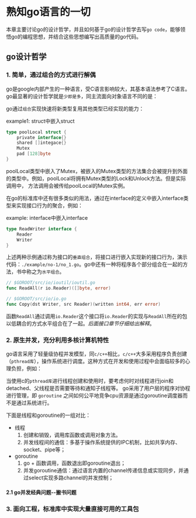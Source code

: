 # 熟知go语言的一切

本章主要讨论go的设计哲学，并且如何基于go的设计哲学去写`go code`，能够领悟go的编程思想，并结合这些思想编写出高质量的go代码。

## go设计哲学

### 1. 简单，通过组合的方式进行解偶

go是google内部产生的一种语言，受C语言影响较大，其基本语法参考了C语言。go最显著的设计哲学就是`少即是多`，同主流面向对象语言不同的是：

go通过`组合`实现快速将新类型复用其他类型已经实现的能力：

example1: struct中嵌入struct

```go
type poolLocal struct {
	private interface{}
	shared []integace{}
	Mutex
	pad [128]byte
}
```

poolLocal类型中嵌入了Mutex，被嵌入的Mutex类型的方法集合会被提升到外面的类型中。例如，poolLocal将拥有Mutex类型的Lock和Unlock方法。但是实际调用中，
方法调用会被传给poolLocal的Mutex实例。

在go的标准库中还有很多类似的用法，通过在interface的定义中嵌入interface类型来实现接口行为的聚合，例如：

example: interface中嵌入interface

```go
type ReadWriter interface {
	Reader
	Writer
}
```

上述两种示例通过称为接口的`垂直组合`，将接口进行嵌入实现新的接口行为，演示代码：`./example/no-1/no_1.go`。go中还有一种将程序各个部分组合在一起的方法，书中称之为`水平组合`。
```go
// $GOROOT/src/io/ioutil/ioutil.go
func ReadAll(r io.Reader)([]byte, error)

// $GOROOT/src/io/io.go
func Copy(dst Writer, src Reader)(written int64, err error)
```
函数`ReadAll`通过调用`io.Reader`这个接口将`io.Reader`的实现与`ReadAll`所在的包以低耦合的方式水平组合在了一起。_后面接口章节仔细给出解释_。

### 2. 原生并发，充分利用多核计算机特性

go语言采用了轻量级协程并发模型，同`c/c++`相比，`c/c++`大多采用程序负责创建（`pthread库`），操作系统进行调度。这种方式在开发和使用过程中会面临较多的心理负担，例如：

当使用c的`pthread库`进行线程创建和使用时，要考虑何时对线程进行join和detached、父线程是否需要等待和通知子线程等。 go采用了用户层的程序对协程进行管理，即 `goroutine` 之间如何公平地竞争cpu资源是通过goroutine调度器而不是通过系统进行。

下面是线程和goroutine的一组对比：

- 线程
    1. 创建和销毁，调用库函数或调用对象方法。
    2. 并发线程间的通信：多基于操作系统提供的IPC机制，比如共享内存、socket、pipe等；
- goroutine
    1. go + 函数调用，函数退出即goroutine退出；
    2. 并发goroutine通信：通过语言内置的channel传递信息或实现同步，并通过select实现多路channel的并发控制；

#### 2.1 go并发经典问题--搬书问题




### 3. 面向工程，标准库中实现大量直接可用的工具包







